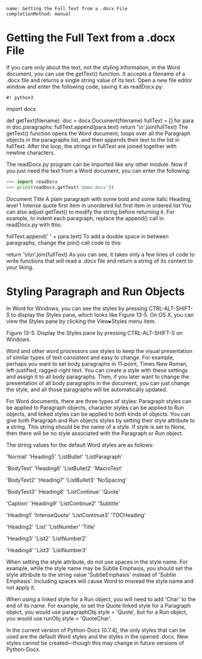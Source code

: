```ngMeta
name: Getting the Full Text from a .docx File
completionMethod: manual
```
# Getting the Full Text from a .docx File
If you care only about the text, not the styling information, in the Word document, you can use the getText() function. It accepts a filename of a .docx file and returns a single string value of its text. Open a new file editor window and enter the following code, saving it as readDocx.py:


	#! python3

import docx

def getText(filename):
    doc = docx.Document(filename)
    fullText = []
    for para in doc.paragraphs:
        fullText.append(para.text)
    return '\n'.join(fullText)
The getText() function opens the Word document, loops over all the Paragraph objects in the paragraphs list, and then appends their text to the list in fullText. After the loop, the strings in fullText are joined together with newline characters.

The readDocx.py program can be imported like any other module. Now if you just need the text from a Word document, you can enter the following:

```python
>>> import readDocx
>>> print(readDocx.getText('demo.docx'))
```
Document Title
A plain paragraph with some bold and some italic
Heading, level 1
Intense quote
first item in unordered list
first item in ordered list
You can also adjust getText() to modify the string before returning it. For example, to indent each paragraph, replace the append() call in readDocx.py with this:


fullText.append(' ' + para.text)
To add a double space in between paragraphs, change the join() call code to this:


return '\n\n'.join(fullText)
As you can see, it takes only a few lines of code to write functions that will read a .docx file and return a string of its content to your liking.

# Styling Paragraph and Run Objects
In Word for Windows, you can see the styles by pressing CTRL-ALT-SHIFT-S to display the Styles pane, which looks like Figure 13-5. On OS X, you can view the Styles pane by clicking the View▸Styles menu item.

<!-- ![image](assets/000035.jpg)
 -->
Figure 13-5. Display the Styles pane by pressing CTRL-ALT-SHIFT-S on Windows.

Word and other word processors use styles to keep the visual presentation of similar types of text consistent and easy to change. For example, perhaps you want to set body paragraphs in 11-point, Times New Roman, left-justified, ragged-right text. You can create a style with these settings and assign it to all body paragraphs. Then, if you later want to change the presentation of all body paragraphs in the document, you can just change the style, and all those paragraphs will be automatically updated.

For Word documents, there are three types of styles: Paragraph styles can be applied to Paragraph objects, character styles can be applied to Run objects, and linked styles can be applied to both kinds of objects. You can give both Paragraph and Run objects styles by setting their style attribute to a string. This string should be the name of a style. If style is set to None, then there will be no style associated with the Paragraph or Run object.

The string values for the default Word styles are as follows:

'Normal'               'Heading5'             'ListBullet'                     'ListParagraph'

'BodyText'             'Heading6'              'ListBullet2'                    'MacroText'

'BodyText2'            'Heading7'               'ListBullet3'                   'NoSpacing'

'BodyText3'             'Heading8'               'ListContinue'                 'Quote'

'Caption'               'Heading9'               'ListContinue2'                'Subtitle'

'Heading1'              'IntenseQuote'            'ListContinue3'                'TOCHeading'

'Heading2'               'List'                    'ListNumber'                   'Title'

'Heading3'               'List2'                   'ListNumber2'

'Heading4'               'List3'                    'ListNumber3'

 
When setting the style attribute, do not use spaces in the style name. For example, while the style name may be Subtle Emphasis, you should set the style attribute to the string value 'SubtleEmphasis' instead of 'Subtle Emphasis'. Including spaces will cause Word to misread the style name and not apply it.

When using a linked style for a Run object, you will need to add 'Char' to the end of its name. For example, to set the Quote linked style for a Paragraph object, you would use paragraphObj.style = 'Quote', but for a Run object, you would use runObj.style = 'QuoteChar'.

In the current version of Python-Docx (0.7.4), the only styles that can be used are the default Word styles and the styles in the opened .docx. New styles cannot be created—though this may change in future versions of Python-Docx.


